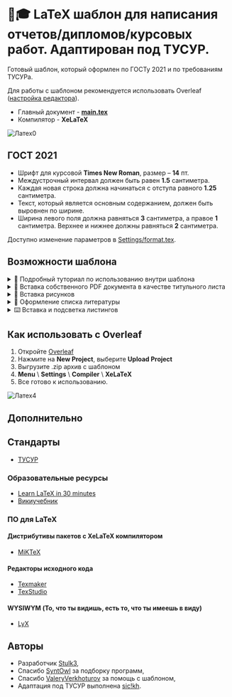 # 📝🎓 LaTeX шаблон для написания отчетов/дипломов/курсовых работ. Адаптирован под ТУСУР.

Готовый шаблон, который оформлен по ГОСТу 2021 и по требованиям ТУСУРа.

Для работы с шаблоном рекомендуется использовать Overleaf ([настройка редактора](#как-использовать-с-overleaf)).

- Главный документ - **[main.tex](https://github.com/Ninja-Official/Latex-Template-for-Report-Diploma-Thesis/blob/main/main.tex)**
- Компилятор - **XeLaTeX**

![Латех0](https://user-images.githubusercontent.com/50325702/144894501-31acd84e-14f4-4ffc-8ff9-b1396f0042c6.gif)


## ГОСТ 2021

- Шрифт для курсовой **Times New Roman**, размер – **14** пт.
- Междустрочный интервал должен быть равен **1.5** cантиметра.
- Каждая новая строка должна начинаться с отступа равного **1.25** сантиметра.
- Текст, который является основным содержанием, должен быть выровнен по ширине.
- Ширина левого поля должна равняться **3** сантиметра, а правое **1** сантиметра. Верхнее и нижнее должны равняться **2** сантиметра.

Доступно изменение параметров в [Settings/format.tex](https://github.com/Ninja-Official/Latex-Template-for-Report-Diploma-Thesis/blob/main/Settings/format.tex).


## Возможности шаблона

<details> 
  <summary>
    🏫 Подробный туториал по использованию внутри шаблона
  </summary>
  <br>
  <img 
       src="https://user-images.githubusercontent.com/50325702/155742346-74d66602-f10d-4a7a-833f-091c174c7f3e.png" 
       width="450"
       alt="Содержание туториала">
</details>

<details> 
  <summary>
    📄 Вставка собственного PDF документа в качестве титульного листа
  </summary>
  <br>
  <img 
       src="https://user-images.githubusercontent.com/50325702/144894563-c3377fda-2a5a-4262-bacd-c5b5fc9efa33.gif"
       alt="Демонстрация добавления титульно листа">
</details>

<details> 
  <summary>
    👀 Вставка рисунков
  </summary>
  <br>
  <img 
       src="https://user-images.githubusercontent.com/50325702/145111130-3bca7a9e-ff14-4b3b-820b-4b808f09b116.gif"
       alt="Демонстрация добавления рисунка">
</details>

<details> 
  <summary>
    📑 Оформление списка литературы
  </summary>
  <br>
  <img 
       src="https://user-images.githubusercontent.com/50325702/145111243-0860d62a-a901-4a1f-be7a-4ef646724369.gif"
       alt="Пример библиографического списка">
</details>

<details> 
  <summary>
    ⌨️ Вставка и подсветка листингов
  </summary>
  <br>
  <img 
       src="https://user-images.githubusercontent.com/50325702/145450070-765bb0b6-732e-4cc2-b240-679b989a1a4f.gif"
       alt="Пример вставки исходного кода из файла">
</details>


## Как использовать с Overleaf

1. Откройте [Overleaf](https://www.overleaf.com)
2. Нажмите на **New Project**, выберите **Upload Project**
3. Выгрузите .zip архив с шаблоном
4. **Menu** \ **Settings** \ **Compiler** \ **XeLaTeX**
5. Все готово к использованию.

![Латех4](https://user-images.githubusercontent.com/50325702/145113575-d8136e3b-f10b-43c8-a275-372a9f60deac.gif)


## Дополнительно

## Стандарты

- [ТУСУР](https://regulations.tusur.ru/storage/150499/ОС_ТУСУР_01-2021_(согласовано).pdf)

### Образовательные ресурсы

- [Learn LaTeX in 30 minutes](https://ru.overleaf.com/learn/latex/Learn_LaTeX_in_30_minutes)
- [Викиучебник](https://ru.wikibooks.org/wiki/LaTeX)

### ПО для LaTeX

#### Дистрибутивы пакетов с XeLaTeX компилятором

- [MiKTeX](https://miktex.org)

#### Редакторы исходного кода

- [Texmaker](https://www.xm1math.net/texmaker/)
- [TexStudio](https://www.texstudio.org)

#### WYSIWYM (То, что ты видишь, есть то, что ты имеешь в виду)

- [LyX](https://www.lyx.org)


## Авторы

* Разработчик [Stulk3](https://github.com/Stulk3),
* Спасибо [SyntOwl](https://github.com/SyntOwl) за подборку программ, 
* Спасибо [ValeryVerkhoturov](https://github.com/ValeryVerkhoturov) за помощь с шаблоном,
* Адаптация под ТУСУР выполнена [sic!kh](https://github.com/sicikh).

